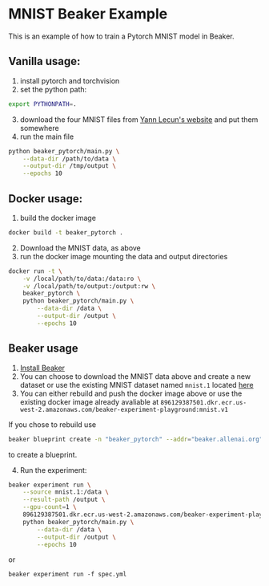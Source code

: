 # MNIST Beaker Example

This is an example of how to train a Pytorch MNIST model in Beaker.

## Vanilla usage:

1. install pytorch and torchvision
2. set the python path:

```bash
export PYTHONPATH=.
```

3. download the four MNIST files from [Yann Lecun's website](http://yann.lecun.com/exdb/mnist/) and put them somewhere
4. run the main file

```bash
python beaker_pytorch/main.py \
    --data-dir /path/to/data \
    --output-dir /tmp/output \
    --epochs 10
```

## Docker usage:

1. build the docker image

```bash
docker build -t beaker_pytorch .
```

2. Download the MNIST data, as above
3. run the docker image mounting the data and output directories

```bash
docker run -t \
    -v /local/path/to/data:/data:ro \
    -v /local/path/to/output:/output:rw \
    beaker_pytorch \
    python beaker_pytorch/main.py \
        --data-dir /data \
        --output-dir /output \
        --epochs 10
```

## Beaker usage

1. [Install Beaker](https://github.com/allenai/beaker/wiki/Getting-Started)
2. You can choose to download the MNIST data above and create a new dataset or use the existing MNIST dataset named
`mnist.1` located [here](http://beaker.allenai.org/ds/ds_siigqzxt4ctd)
3. You can either rebuild and push the docker image above or use the existing docker image already avaliable at
`896129387501.dkr.ecr.us-west-2.amazonaws.com/beaker-experiment-playground:mnist.v1`

If you chose to rebuild use
```bash
beaker blueprint create -n "beaker_pytorch" --addr="beaker.allenai.org" beaker_pytorch
```
to create a blueprint.

4. Run the experiment:

```bash
beaker experiment run \
    --source mnist.1:/data \
    --result-path /output \
    --gpu-count=1 \
    896129387501.dkr.ecr.us-west-2.amazonaws.com/beaker-experiment-playground:mnist.v1 \
    python beaker_pytorch/main.py \
        --data-dir /data \
        --output-dir /output \
        --epochs 10
```
or
```
beaker experiment run -f spec.yml
```
